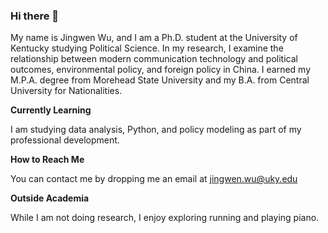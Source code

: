 
### Hi there 👋

My name is Jingwen Wu, and I am a Ph.D. student at the University of Kentucky studying Political Science. In my research, I examine the relationship between modern communication technology and political outcomes, environmental policy, and foreign policy in China. I earned my M.P.A. degree from Morehead State University and my B.A. from Central University for Nationalities.

**Currently Learning**

I am studying data analysis, Python, and policy modeling as part of my professional development.

**How to Reach Me**

You can contact me by dropping me an email at jingwen.wu@uky.edu

**Outside Academia**

While I am not doing research, I enjoy exploring running and playing piano.
